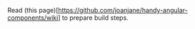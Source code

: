 Read (this page)[https://github.com/joanjane/handy-angular-components/wiki] to prepare build steps.
